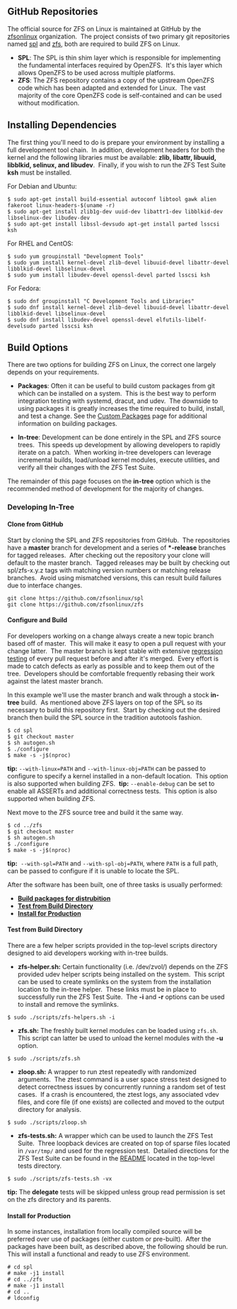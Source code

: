 ## GitHub Repositories

The official source for ZFS on Linux is maintained at GitHub by the [zfsonlinux][zol-org] organization.  The project consists of two primary git repositories named [spl][spl-repo] and [zfs][zfs-repo], both are required to build ZFS on Linux.  

* **SPL**: The SPL is thin shim layer which is responsible for implementing the fundamental interfaces required by OpenZFS.  It's this layer which allows OpenZFS to be used across multiple platforms.
* **ZFS**: The ZFS repository contains a copy of the upstream OpenZFS code which has been adapted and extended for Linux.  The vast majority of the core OpenZFS code is self-contained and can be used without modification.

## Installing Dependencies

The first thing you'll need to do is prepare your environment by installing a full development tool chain.  In addition, development headers for both the kernel and the following libraries must be available: **zlib, libattr, libuuid, libblkid, selinux, and libudev**.  Finally, if you wish to run the ZFS Test Suite **ksh** must be installed.

For Debian and Ubuntu:

```
$ sudo apt-get install build-essential autoconf libtool gawk alien fakeroot linux-headers-$(uname -r)
$ sudo apt-get install zlib1g-dev uuid-dev libattr1-dev libblkid-dev libselinux-dev libudev-dev
$ sudo apt-get install libssl-devsudo apt-get install parted lsscsi ksh
```

For RHEL and CentOS:

```
$ sudo yum groupinstall "Development Tools"
$ sudo yum install kernel-devel zlib-devel libuuid-devel libattr-devel libblkid-devel libselinux-devel
$ sudo yum install libudev-devel openssl-devel parted lsscsi ksh
```

For Fedora:

```
$ sudo dnf groupinstall "C Development Tools and Libraries"
$ sudo dnf install kernel-devel zlib-devel libuuid-devel libattr-devel libblkid-devel libselinux-devel
$ sudo dnf install libudev-devel openssl-devel elfutils-libelf-develsudo parted lsscsi ksh
```

## Build Options

There are two options for building ZFS on Linux, the correct one largely depends on your requirements.

* **Packages**: Often it can be useful to build custom packages from git which can be installed on a system.  This is the best way to perform integration testing with systemd, dracut, and udev.  The downside to using packages it is greatly increases the time required to build, install, and test a change.  See the [Custom Packages][custom-packages] page for additional information on building packages.

* **In-tree**: Development can be done entirely in the SPL and ZFS source trees.  This speeds up development by allowing developers to rapidly iterate on a patch.  When working in-tree developers can leverage incremental builds, load/unload kernel modules, execute utilities, and verify all their changes with the ZFS Test Suite.

The remainder of this page focuses on the **in-tree** option which is the recommended method of development for the majority of changes.

### Developing In-Tree

#### Clone from GitHub

Start by cloning the SPL and ZFS repositories from GitHub.  The repositories have a **master** branch for development and a series of **\*-release** branches for tagged releases.  After checking out the repository your clone will default to the master branch.  Tagged releases may be built by checking out spl/zfs-x.y.z tags with matching version numbers or matching release branches.  Avoid using mismatched versions, this can result build failures due to interface changes.

```
git clone https://github.com/zfsonlinux/spl
git clone https://github.com/zfsonlinux/zfs
```

#### Configure and Build

For developers working on a change always create a new topic branch based off of master.  This will make it easy to open a pull request with your change latter.  The master branch is kept stable with extensive [regression testing][buildbot] of every pull request before and after it's merged.  Every effort is made to catch defects as early as possible and to keep them out of the tree.  Developers should be comfortable frequently rebasing their work against the latest master branch.

In this example we'll use the master branch and walk through a stock **in-tree** build.  As mentioned above ZFS layers on top of the SPL so its necessary to build this repository first.  Start by checking out the desired branch then build the SPL source in the tradition autotools fashion.
```
$ cd spl
$ git checkout master
$ sh autogen.sh
$ ./configure
$ make -s -j$(nproc)
```

**tip:** `--with-linux=PATH` and `--with-linux-obj=PATH` can be passed to configure to specify a kernel installed in a non-default location.  This option is also supported when building ZFS.  **tip:** `--enable-debug` can be set to enable all ASSERTs and additional correctness tests.  This option is also supported when building ZFS.  

Next move to the ZFS source tree and build it the same way.

```
$ cd ../zfs
$ git checkout master
$ sh autogen.sh
$ ./configure
$ make -s -j$(nproc)
```

**tip:**  `--with-spl=PATH` and `--with-spl-obj=PATH`, where `PATH` is a full path, can be passed to configure if it is unable to locate the SPL. 

After the software has been built, one of three tasks is usually performed:

* **[Build packages for distrubition][custom-packages]**
* **[Test from Build Directory](#test-from-build-directory)**
* **[Install for Production](#install-for-production)**

#### Test from Build Directory

There are a few helper scripts provided in the top-level scripts directory designed to aid developers working with in-tree builds.

* **zfs-helper.sh:** Certain functionality (i.e. /dev/zvol/) depends on the ZFS provided udev helper scripts being installed on the system.  This script can be used to create symlinks on the system from the installation location to the in-tree helper.  These links must be in place to successfully run the ZFS Test Suite.  The **-i** and **-r** options can be used to install and remove the symlinks.

```
$ sudo ./scripts/zfs-helpers.sh -i
```

* **zfs.sh:** The freshly built kernel modules can be loaded using `zfs.sh`.  This script can latter be used to unload the kernel modules with the **-u** option.

```
$ sudo ./scripts/zfs.sh
```

* **zloop.sh:** A wrapper to run ztest repeatedly with randomized arguments.  The ztest command is a user space stress test designed to detect correctness issues by concurrently running a random set of test cases.  If a crash is encountered, the ztest logs, any associated vdev files, and core file (if one exists) are collected and moved to the output directory for analysis.

```
$ sudo ./scripts/zloop.sh
```

* **zfs-tests.sh:** A wrapper which can be used to launch the ZFS Test Suite.  Three loopback devices are created on top of sparse files located in `/var/tmp/` and used for the regression test.  Detailed directions for the ZFS Test Suite can be found in the [README][zts-readme] located in the top-level tests directory.

```
$ sudo ./scripts/zfs-tests.sh -vx
```

**tip:** The **delegate** tests will be skipped unless group read permission is set on the zfs directory and its parents.

#### Install for Production

In some instances, installation from locally compiled source will be preferred over use of packages (either custom or pre-built).  After the packages have been built, as described above, the following should be run.  This will install a functional and ready to use ZFS environment.

```
# cd spl
# make -j1 install
# cd ../zfs
# make -j1 install
# cd ..
# ldconfig
```

[zol-org]: https://github.com/zfsonlinux/
[spl-repo]: https://github.com/zfsonlinux/spl
[zfs-repo]: https://github.com/zfsonlinux/zfs
[buildbot]: http://build.zfsonlinux.org/
[zts-readme]: https://github.com/zfsonlinux/zfs/tree/master/tests
[custom-packages]: https://github.com/zfsonlinux/zfs/wiki/Custom-Packages
